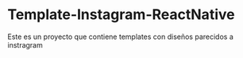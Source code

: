# Template-Instagram-ReactNative
Este es un proyecto que contiene templates con diseños parecidos a instragram
